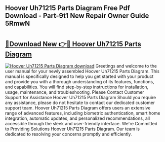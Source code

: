 ## Hoover Uh71215 Parts Diagram Free Pdf Download - Part-9t1 New Repair Owner Guide 5RmwN

# <h2><a href="http://dfovdq.blite.top/?on=Hoover+Uh71215+Parts+Diagram">🔗Download New 👉🔴 Hoover Uh71215 Parts Diagram</a></h2>

[![Hoover Uh71215 Parts Diagram download](https://i.imgur.com/lujVjoI.png)](http://dfovdq.blite.top/?on=Hoover+Uh71215+Parts+Diagram)
Greetings and welcome to the user manual for your newly assembled Hoover Uh71215 Parts Diagram. This manual is specifically designed to help you get started with your product and provide you with a thorough understanding of its features, functions, and capabilities. You will find step-by-step instructions for installation, usage, maintenance, and troubleshooting. Please Contact Customer Support for Assistance Hoover Uh71215 Parts Diagram Should you require any assistance, please do not hesitate to contact our dedicated customer support team. Hoover Uh71215 Parts Diagram offers users an extensive range of advanced features, including biometric authentication, smart home integration, automatic updates, and personalized recommendations, all accessible through the sleek and user-friendly interface. We're Committed to Providing Solutions Hoover Uh71215 Parts Diagram. Our team is dedicated to resolving your concerns promptly and efficiently.
